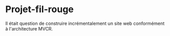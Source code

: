 # Projet-fil-rouge
Il était question de construire incrémentalement un site web conformément à l'architecture MVCR.
